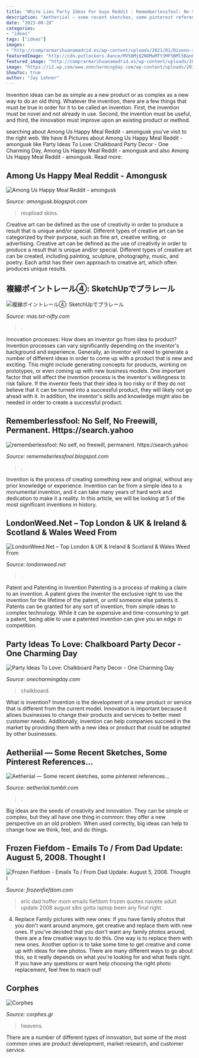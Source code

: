 ```yaml
---
title: "White Lies Party Ideas For Guys Reddit : Rememberlessfool: No Self, No Freewill, Permanent. Https://search.yahoo"
description: "Aetheriial — some recent sketches, some pinterest references..."
date: "2023-08-28"
categories:
- "ideas"
tags: ["ideas"]
images:
- "http://comprarmarihuanamadrid.es/wp-content/uploads/2021/01/Diseno-sin-titulo-92.jpg"
featuredImage: "http://cdn.putlockers.dance/MV5BMjQ2NDMwMTY3MF5BMl5BanBnXkFtZTgwNDg5OTc1NjM@._V1_SX300.jpg"
featured_image: "http://comprarmarihuanamadrid.es/wp-content/uploads/2021/01/Diseno-sin-titulo-92.jpg"
image: "https://i2.wp.com/www.onecharmingday.com/wp-content/uploads/2014/09/party-ideas-to-love-chalkboard-620x900.png?resize=620%2C900"
ShowToc: true
author: "Jay Lehner"
---
```



Invention ideas can be as simple as a new product or as complex as a new way to do an old thing. Whatever the invention, there are a few things that must be true in order for it to be called an invention. First, the invention must be novel and not already in use. Second, the invention must be useful, and third, the innovation must improve upon an existing product or method.

	

		
searching about Among Us Happy Meal Reddit - amongusk you've visit to the right web. We have 8 Pictures about Among Us Happy Meal Reddit - amongusk like Party Ideas To Love: Chalkboard Party Decor - One Charming Day, Among Us Happy Meal Reddit - amongusk and also Among Us Happy Meal Reddit - amongusk. Read more:
		
    
## Among Us Happy Meal Reddit - Amongusk

<img loading=lazy src="https://i.redd.it/n6iaudx5z3p51.jpg" onerror="this.onerror=null;this.src='https://tse1.mm.bing.net/th?id=OIP.XxZvLBXQC0qHRZtz7dt3ywHaFV&amp;pid=15.1';" alt="Among Us Happy Meal Reddit - amongusk">

_Source: amongusk.blogspot.com_

>reupload skins. 

	

Creative art can be defined as the use of creativity in order to produce a result that is unique and/or special. Different types of creative art can be categorized by their purpose, such as fine art, creative writing, or advertising.
Creative art can be defined as the use of creativity in order to produce a result that is unique and/or special. Different types of creative art can be created, including painting, sculpture, photography, music, and poetry. Each artist has their own approach to creative art, which often produces unique results.

    
## 複線ポイントレール④: SketchUpでプラレール

<img loading=lazy src="http://mas.txt-nifty.com/3d/images/2009/09/13/2009091308.jpg" onerror="this.onerror=null;this.src='https://tse2.mm.bing.net/th?id=OIP.h1QRcKefUZCLb-sJ9pRBAQHaEK&amp;pid=15.1';" alt="複線ポイントレール④: SketchUpでプラレール">

_Source: mas.txt-nifty.com_

>. 

	

Innovation processes: How does an inventor go from idea to product?
Invention processes can vary significantly depending on the inventor's background and experience. Generally, an inventor will need to generate a number of different ideas in order to come up with a product that is new and exciting. This might include generating concepts for products, working on prototypes, or even coming up with new business models.
One important factor that will affect the invention process is the inventor's willingness to risk failure. If the inventor feels that their idea is too risky or if they do not believe that it can be turned into a successful product, they will likely not go ahead with it. In addition, the inventor's skills and knowledge might also be needed in order to create a successful product.

    
## Rememberlessfool: No Self, No Freewill, Permanent. Https://search.yahoo

<img loading=lazy src="http://cdn.putlockers.dance/MV5BMjQ2NDMwMTY3MF5BMl5BanBnXkFtZTgwNDg5OTc1NjM@._V1_SX300.jpg" onerror="this.onerror=null;this.src='https://tse3.mm.bing.net/th?id=OIP.fnRhj9MmkBLsBNUWz298MAAAAA&amp;pid=15.1';" alt="rememberlessfool: No self, no freewill, permanent. https://search.yahoo">

_Source: rememeberlessfool.blogspot.com_

>. 

	

Invention is the process of creating something new and original, without any prior knowledge or experience. Invention can be from a simple idea to a monumental invention, and it can take many years of hard work and dedication to make it a reality. In this article, we will be looking at 5 of the most significant inventions in history.

    
## LondonWeed.Net – Top London &amp; UK &amp; Ireland &amp; Scotland &amp; Wales Weed From

<img loading=lazy src="http://comprarmarihuanamadrid.es/wp-content/uploads/2021/01/Diseno-sin-titulo-92.jpg" onerror="this.onerror=null;this.src='https://tse1.mm.bing.net/th?id=OIP.TRw-WvVeCU4YQ7CcPZ7anAAAAA&amp;pid=15.1';" alt="LondonWeed.Net – Top London &amp; UK &amp; Ireland &amp; Scotland &amp; Wales Weed From">

_Source: londonweed.net_

>. 

	

Patent and Patenting in Invention
Patenting is a process of making a claim to an invention. A patent gives the inventor the exclusive right to use the invention for the lifetime of the patent, or until someone else patents it. Patents can be granted for any sort of invention, from simple ideas to complex technology. While it can be expensive and time-consuming to get a patent, being able to use a patented invention can give you an edge in competition.

    
## Party Ideas To Love: Chalkboard Party Decor - One Charming Day

<img loading=lazy src="https://i2.wp.com/www.onecharmingday.com/wp-content/uploads/2014/09/party-ideas-to-love-chalkboard-620x900.png?resize=620%2C900" onerror="this.onerror=null;this.src='https://tse1.mm.bing.net/th?id=OIP.FO6kzw3oncJQKuMFBlv7IQHaKw&amp;pid=15.1';" alt="Party Ideas To Love: Chalkboard Party Decor - One Charming Day">

_Source: onecharmingday.com_

>chalkboard. 

	

What is invention?
Invention is the development of a new product or service that is different from the current model. Innovation is important because it allows businesses to change their products and services to better meet customer needs. Additionally, invention can help companies succeed in the market by providing them with a new idea or product that could be adopted by other businesses.

    
## Aetheriial — Some Recent Sketches, Some Pinterest References...

<img loading=lazy src="https://64.media.tumblr.com/f822881f53d27be9a1d0780a5164daf2/tumblr_p7ek4aVC1R1tvie5ko3_1280.jpg" onerror="this.onerror=null;this.src='https://tse4.mm.bing.net/th?id=OIP.elAs5DWOCfTMlfvQ2WI91wHaJ4&amp;pid=15.1';" alt="Aetheriial — Some recent sketches, some pinterest references...">

_Source: aetheriial.tumblr.com_

>. 

	

Big ideas are the seeds of creativity and innovation. They can be simple or complex, but they all have one thing in common: they offer a new perspective on an old problem. When used correctly, big ideas can help to change how we think, feel, and do things.

    
## Frozen Fiefdom - Emails To / From Dad Update: August 5, 2008. Thought I

<img loading=lazy src="http://frozenfiefdom.com/yahoo_site_admin/assets/docs/Dads_Initials_in_my_computer.113234641.jpg" onerror="this.onerror=null;this.src='https://tse3.mm.bing.net/th?id=OIP.PRBu-0AK7OyQdz-qFA9mxwHaDY&amp;pid=15.1';" alt="Frozen Fiefdom - Emails To / From Dad Update: August 5, 2008. Thought I">

_Source: frozenfiefdom.com_

>eric dad hoffer mom emails fiefdom frozen quotes naivete adult update 2008 august sibs gotta laptop been any final right. 

	

4. Replace Family pictures with new ones: If you have family photos that you don't want around anymore, get creative and replace them with new ones.
If you've decided that you don't want any family photos around, there are a few creative ways to do this. One way is to replace them with new ones. Another option is to take some time to get creative and come up with ideas for new photos. There are many different ways to go about this, so it really depends on what you're looking for and what feels right. If you have any questions or want help choosing the right photo replacement, feel free to reach out!

    
## Corphes

<img loading=lazy src="https://admin.cassinotur.com.br/arq/cursos/galeria/6eaf09fd24ebfd3366d4762b83e8e447.png" onerror="this.onerror=null;this.src='https://tse3.mm.bing.net/th?id=OIP.XneJFH8c-cOpqpRZf1mxPQHaFo&amp;pid=15.1';" alt="Corphes">

_Source: corphes.gr_

>heavens. 

	

There are a number of different types of innovation, but some of the most common ones are product development, market research, and customer service.

